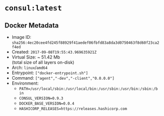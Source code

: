 # `consul:latest`

## Docker Metadata

- Image ID: `sha256:4ec20cee4fd245f88929f41aedef06fbfd83a8da3d0750463f8d60f23ca2f4ed`
- Created: `2017-09-08T19:55:43.969635921Z`
- Virtual Size: ~ 51.42 Mb  
  (total size of all layers on-disk)
- Arch: `linux`/`amd64`
- Entrypoint: `["docker-entrypoint.sh"]`
- Command: `["agent","-dev","-client","0.0.0.0"]`
- Environment:
  - `PATH=/usr/local/sbin:/usr/local/bin:/usr/sbin:/usr/bin:/sbin:/bin`
  - `CONSUL_VERSION=0.9.3`
  - `DOCKER_BASE_VERSION=0.0.4`
  - `HASHICORP_RELEASES=https://releases.hashicorp.com`
